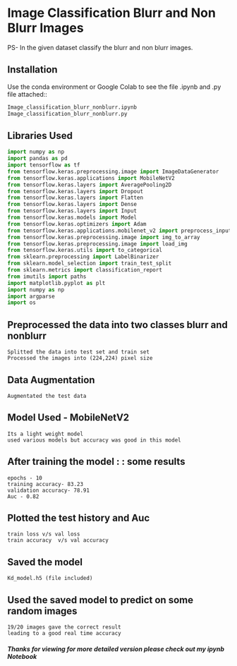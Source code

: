 # Image Classification Blurr and Non Blurr Images

PS- In the given dataset classify the blurr and non blurr images. 

## Installation

Use the conda environment or Google Colab to see the file
.ipynb and .py file attached::
```bash
Image_classification_blurr_nonblurr.ipynb
Image_classification_blurr_nonblurr.py
```

## Libraries Used

```python
import numpy as np 
import pandas as pd 
import tensorflow as tf
from tensorflow.keras.preprocessing.image import ImageDataGenerator
from tensorflow.keras.applications import MobileNetV2
from tensorflow.keras.layers import AveragePooling2D
from tensorflow.keras.layers import Dropout
from tensorflow.keras.layers import Flatten
from tensorflow.keras.layers import Dense
from tensorflow.keras.layers import Input
from tensorflow.keras.models import Model
from tensorflow.keras.optimizers import Adam
from tensorflow.keras.applications.mobilenet_v2 import preprocess_input
from tensorflow.keras.preprocessing.image import img_to_array
from tensorflow.keras.preprocessing.image import load_img
from tensorflow.keras.utils import to_categorical
from sklearn.preprocessing import LabelBinarizer
from sklearn.model_selection import train_test_split
from sklearn.metrics import classification_report
from imutils import paths
import matplotlib.pyplot as plt
import numpy as np
import argparse
import os
```
## Preprocessed the data into two classes blurr and nonblurr
    Splitted the data into test set and train set
    Processed the images into (224,224) pixel size
    
## Data Augmentation 
    Augmentated the test data
    
## Model Used - MobileNetV2
    Its a light weight model
    used various models but accuracy was good in this model
##  After training the model : : some results
    epochs - 10
    training accuracy- 83.23
    validation accuracy- 78.91
    Auc - 0.82
## Plotted the test history and Auc
    train loss v/s val loss
    train accuracy  v/s val accuracy
## Saved the model
    Kd_model.h5 (file included)
 
## Used the saved model to predict on some random images
    19/20 images gave the correct result
    leading to a good real time accuracy
    
    
#####  Thanks for viewing for more detailed version please check out my ipynb Notebook



